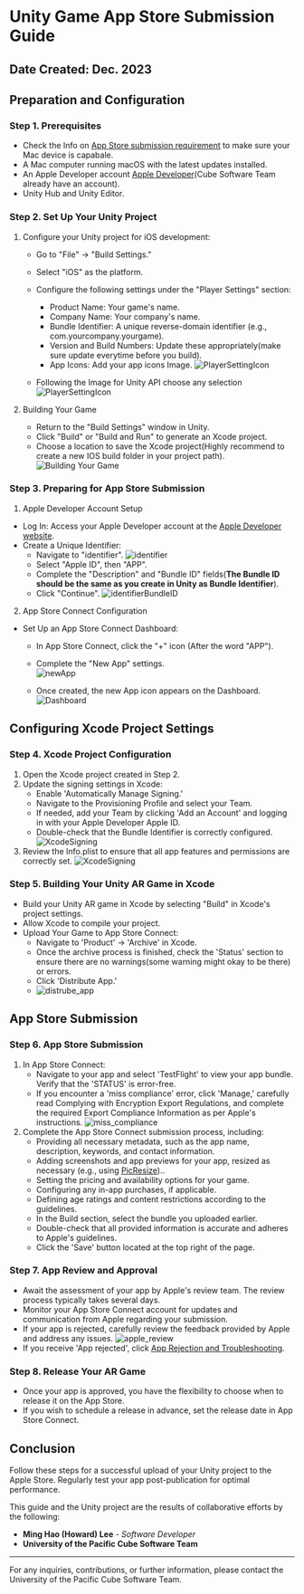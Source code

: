 # Unity Game App Store Submission Guide
## Date Created: Dec. 2023

## Preparation and Configuration

### Step 1. Prerequisites
- Check the Info on [App Store submission requirement](https://developer.apple.com/news/?id=jd9wcyov) to make sure your Mac device is capabale. 
- A Mac computer running macOS with the latest updates installed.
- An Apple Developer account [Apple Developer](https://developer.apple.com/)(Cube Software Team already have an account).
- Unity Hub and Unity Editor.

### Step 2. Set Up Your Unity Project

1. Configure your Unity project for iOS development:
   - Go to "File" -> "Build Settings."
   - Select "iOS" as the platform.
   - Configure the following settings under the "Player Settings" section:
     - Product Name: Your game's name.
     - Company Name: Your company's name.
     - Bundle Identifier: A unique reverse-domain identifier (e.g., com.yourcompany.yourgame).
     - Version and Build Numbers: Update these appropriately(make sure update everytime before you build).
     - App Icons: Add your app icons Image.
       ![PlayerSettingIcon](AppleDocumentation/playerSettingIcon.jpg)

   - Following the Image for Unity API choose any selection
    ![PlayerSettingIcon](AppleDocumentation/playerSetting.jpg)

2. Building Your Game

   - Return to the "Build Settings" window in Unity.
   - Click "Build" or "Build and Run" to generate an Xcode project.
   - Choose a location to save the Xcode project(Highly recommend to create a new IOS build folder in your project path).
     ![Building Your Game](AppleDocumentation/buildSetting.jpg)
### Step 3. Preparing for App Store Submission

1. Apple Developer Account Setup

- Log In: Access your Apple Developer account at the [Apple Developer website](https://developer.apple.com/).
- Create a Unique Identifier:
  - Navigate to "identifier".
   ![identifier](AppleDocumentation/certificate.jpg)
  - Select "Apple ID", then "APP".
  - Complete the "Description" and "Bundle ID" fields(**The Bundle ID should be the same as you create in Unity as Bundle Identifier**).
  - Click "Continue".
    ![identifierBundleID](AppleDocumentation/Certificate_detail.jpg)


2. App Store Connect Configuration

- Set Up an App Store Connect Dashboard:
  - In App Store Connect, click the "+" icon (After the word "APP").
  - Complete the "New App" settings.  
  ![newApp](AppleDocumentation/newApp.PNG)
    
  - Once created, the new App icon appears on the Dashboard.
    ![Dashboard](AppleDocumentation/Dashboard.PNG)

## Configuring Xcode Project Settings

### Step 4. Xcode Project Configuration

1. Open the Xcode project created in Step 2.
2. Update the signing settings in Xcode:
   - Enable 'Automatically Manage Signing.'
   - Navigate to the Provisioning Profile and select your Team.
   - If needed, add your Team by clicking 'Add an Account' and logging in with your Apple Developer Apple ID.
   - Double-check that the Bundle Identifier is correctly configured.
     ![XcodeSigning](AppleDocumentation/singing_page.PNG)
3. Review the Info.plist to ensure that all app features and permissions are correctly set.
    ![XcodeSigning](AppleDocumentation/xcode_info.PNG)
### Step 5. Building Your Unity AR Game in Xcode

- Build your Unity AR game in Xcode by selecting "Build" in Xcode's project settings.
- Allow Xcode to compile your project.
- Upload Your Game to App Store Connect:
   - Navigate to 'Product' -> 'Archive' in Xcode.
   - Once the archive process is finished, check the 'Status' section to ensure there are no warnings(some warning might okay to be there) or errors.
   - Click 'Distribute App.'
   - ![distrube_app](AppleDocumentation/distrube_app.jpg)
## App Store Submission

### Step 6. App Store Submission
1. In App Store Connect:
   - Navigate to your app and select 'TestFlight' to view your app bundle. Verify that the 'STATUS' is error-free.
   - If you encounter a 'miss compliance' error, click 'Manage,' carefully read      Complying with Encryption Export Regulations, and complete the required         Export Compliance Information as per Apple's instructions.
     ![miss_compliance](AppleDocumentation/miss_compliance.jpg)
2. Complete the App Store Connect submission process, including:
   - Providing all necessary metadata, such as the app name, description, keywords, and contact information.
   - Adding screenshots and app previews for your app, resized as necessary (e.g., using [PicResize](https://picresize.com/))..
   - Setting the pricing and availability options for your game.
   - Configuring any in-app purchases, if applicable.
   - Defining age ratings and content restrictions according to the guidelines.
   - In the Build section, select the bundle you uploaded earlier.
   - Double-check that all provided information is accurate and adheres to Apple's guidelines.
   - Click the 'Save' button located at the top right of the page.

### Step 7. App Review and Approval

- Await the assessment of your app by Apple's review team. The review process typically takes several days.
- Monitor your App Store Connect account for updates and communication from Apple regarding your submission.
- If your app is rejected, carefully review the feedback provided by Apple and address any issues.
  ![apple_review](AppleDocumentation/submition_apple_review.PNG)
- If you receive 'App rejected', click [App Rejection and Troubleshooting](https://github.com/HowardLee134/Documentation-/blob/main/App%20Rejection%20and%20Troubleshooting%20.md).

### Step 8. Release Your AR Game

- Once your app is approved, you have the flexibility to choose when to release it on the App Store.
- If you wish to schedule a release in advance, set the release date in App Store Connect.

## Conclusion

Follow these steps for a successful upload of your Unity project to the Apple Store. Regularly test your app post-publication for optimal performance.



This guide and the Unity project are the results of collaborative efforts by the following:

- **Ming Hao (Howard) Lee** - *Software Developer*
- **University of the Pacific Cube Software Team**

---

For any inquiries, contributions, or further information, please contact the University of the Pacific Cube Software Team.
